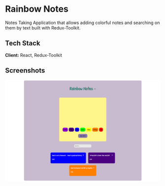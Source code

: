 
# Rainbow Notes
Notes Taking Application that allows adding colorful notes and searching on them by text built with Redux-Toolkit.
## Tech Stack

**Client:** React, Redux-Toolkit




## Screenshots

![App Screenshot](screencapture.png)

